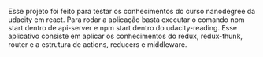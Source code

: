 Esse projeto foi feito para testar os conhecimentos do curso nanodegree da udacity em react. Para rodar a aplicação basta executar o comando npm start dentro de api-server e npm start dentro do udacity-reading. Esse aplicativo consiste em aplicar os conhecimentos do redux, redux-thunk, router e a estrutura de actions, reducers e middleware.